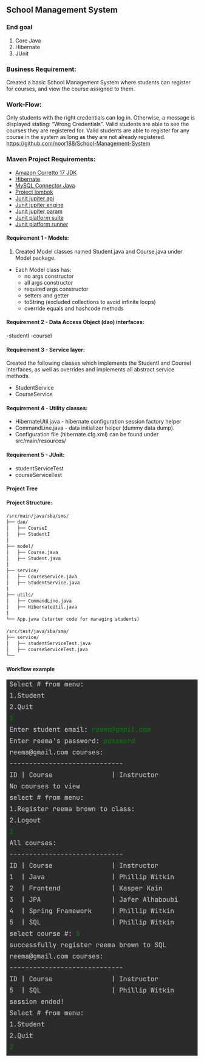 ## School Management System

### End goal
1. Core Java
2. Hibernate
3. JUnit 

### Business Requirement:
Created a basic School Management System
where students can register for courses, and view the
course assigned to them.

### Work-Flow:
Only students with the right credentials can log in.
Otherwise, a message is displayed stating: “Wrong Credentials”.
Valid students are able to see the courses they are registered for.
Valid students are able to register for any course in the system as
long as they are not already registered.
https://github.com/noor188/School-Management-System
### Maven Project Requirements:

- [Amazon Corretto 17 JDK](https://docs.aws.amazon.com/corretto/latest/corretto-17-ug/downloads-list.html) 
- [Hibernate](https://mvnrepository.com/artifact/org.hibernate/hibernate-core)
- [MySQL Connector Java](https://mvnrepository.com/artifact/mysql/mysql-connector-java)
- [Project lombok](https://mvnrepository.com/artifact/org.projectlombok/lombok)
- [Junit jupiter api](https://mvnrepository.com/artifact/org.junit.jupiter/junit-jupiter-api)
- [Junit jupiter engine](https://mvnrepository.com/artifact/org.junit.jupiter/junit-jupiter-engine)
- [Junit jupiter param](https://mvnrepository.com/artifact/org.junit.jupiter/junit-jupiter-params)
- [Junit platform suite](https://mvnrepository.com/artifact/org.junit.platform/junit-platform-suite-engine)
- [Junit platform runner](https://mvnrepository.com/artifact/org.junit.platform/junit-platform-runner)

#### Requirement 1 - Models:
1. Created Model classes named Student.java and Course.java under Model package.
- Each Model class has:
     - no args constructor
     - all args constructor
     - required args constructor
     - setters and getter
     - toString (excluded collections to avoid infinite loops)
     - override equals and hashcode methods
#### Requirement 2 - Data Access Object  (dao) interfaces:

-studentI
-courseI

#### Requirement 3 - Service layer:
Created the following classes which implements the StudentI and CourseI interfaces, as well as overrides and implements all abstract service methods.

- StudentService
- CourseService

#### Requirement 4 - Utility classes:

- HibernateUtil.java - hibernate configuration session factory helper
- CommandLine.java - data initializer helper (dummy data dump).
- Configuration file (hibernate.cfg.xml) can be found under src/main/resources/

#### Requirement 5 - JUnit:

- studentServiceTest
- courseServiceTest

#### Project Tree 
#### **Project Structure:**

```
/src/main/java/sba/sms/
├── dao/
│   ├── CourseI
│   ├── StudentI
│
├── model/
│   ├── Course.java
│   ├── Student.java
│
├── service/
│   ├── CourseService.java
│   ├── StudentService.java
|
├── utils/
│   ├── CommandLine.java
│   ├── HibernateUtil.java
|
└── App.java (starter code for managing students)

/src/test/java/sba/sma/
├── service/
│   ├── studentServiceTest.java
│   ├── courseServiceTest.java 
└── 
```

#### Workflow example
![workflow example](images/example.png)
